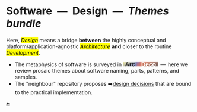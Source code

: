 # Software &nbsp;&mdash;&nbsp; Design&nbsp;&nbsp;&mdash;&nbsp; _Themes bundle_

Here, <mark>_Design_</mark> means a bridge **between** the highly conceptual and platform/application-agnostic <mark>*Architecture*</mark> **and** closer to the routine <mark>*Development*</mark>.

+ The metaphysics of software is surveyed in [![Arc Deco](../../_rsc/_img/ArcDeco/ArcDeco-bar-12px.jpg)](../ArcDeco/README.md) &thinsp;&mdash;&thinsp; here we review prosaic themes about software naming, parts, patterns, and samples.
+ The "neighbour" repository proposes ➡️[design decisions](https://github.com/Kyriosity/use-dev/tree/main/README+/decisions) that are bound to the practical implementation.

🔚
